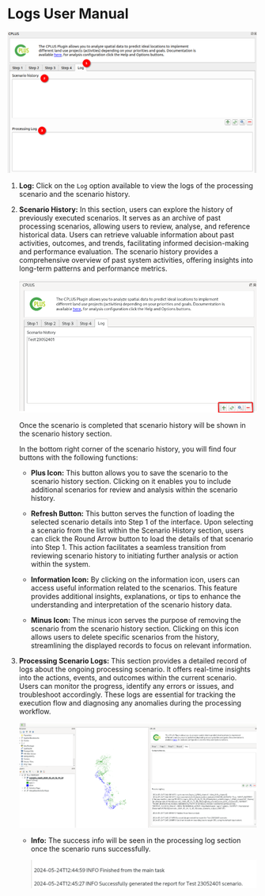 # Logs User Manual

![Log](./img/logs-1.png)

1. **Log:** Click on the `Log` option available to view the logs of the processing scenario and the scenario history.

2. **Scenario History:** In this section, users can explore the history of previously executed scenarios. It serves as an archive of past processing scenarios, allowing users to review, analyse, and reference historical data. Users can retrieve valuable information about past activities, outcomes, and trends, facilitating informed decision-making and performance evaluation. The scenario history provides a comprehensive overview of past system activities, offering insights into long-term patterns and performance metrics.

    ![Scenario history](./img/logs-2.png)

    Once the scenario is completed that scenario history will be shown in the scenario history section.

    In the bottom right corner of the scenario history, you will find four buttons with the following functions:

    - **Plus Icon:** This button allows you to save the scenario to the scenario history section. Clicking on it enables you to include additional scenarios for review and analysis within the scenario history.

    - **Refresh Button:** This button serves the function of loading the selected scenario details into Step 1 of the interface. Upon selecting a scenario from the list within the Scenario History section, users can click the Round Arrow button to load the details of that scenario into Step 1. This action facilitates a seamless transition from reviewing scenario history to initiating further analysis or action within the system.

    - **Information Icon:** By clicking on the information icon, users can access useful information related to the scenarios. This feature provides additional insights, explanations, or tips to enhance the understanding and interpretation of the scenario history data.

    - **Minus Icon:** The minus icon serves the purpose of removing the scenario from the scenario history section. Clicking on this icon allows users to delete specific scenarios from the history, streamlining the displayed records to focus on relevant information.

3. **Processing Scenario Logs:** This section provides a detailed record of logs about the ongoing processing scenario. It offers real-time insights into the actions, events, and outcomes within the current scenario. Users can monitor the progress, identify any errors or issues, and troubleshoot accordingly. These logs are essential for tracking the execution flow and diagnosing any anomalies during the processing workflow.

    ![Processing log](./img/logs-3.png)

    - **Info:** The success info will be seen in the processing log section once the scenario runs successfully.

        ![Info](./img/logs-4.png)
